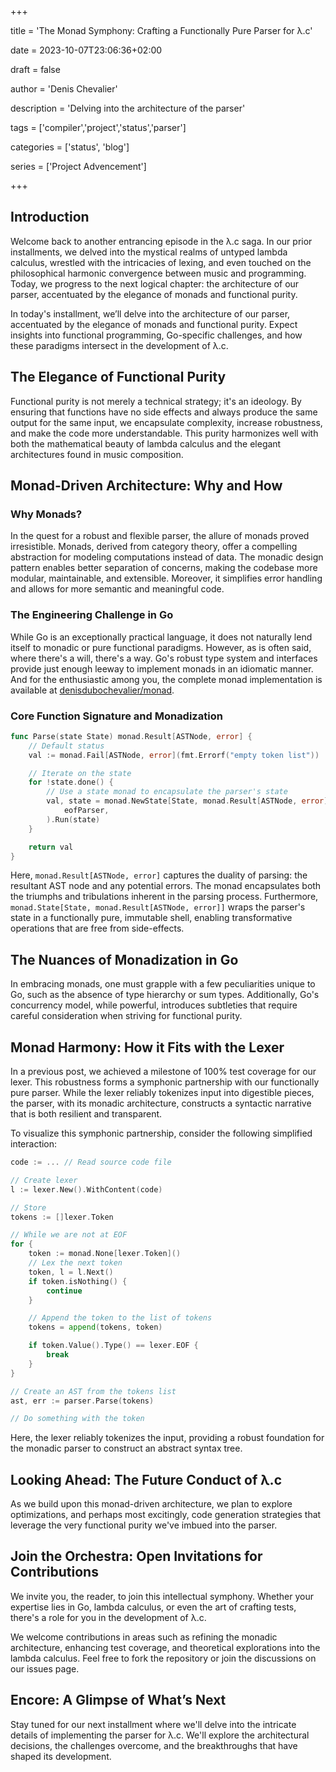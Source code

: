 +++

title = 'The Monad Symphony: Crafting a Functionally Pure Parser for λ.c'

date = 2023-10-07T23:06:36+02:00

draft = false

author = 'Denis Chevalier'

description = 'Delving into the architecture of the parser'

tags = ['compiler','project','status','parser']

categories = ['status', 'blog']

series = ['Project Advencement']

+++

## Introduction

Welcome back to another entrancing episode in the λ.c saga. In our prior
installments, we delved into the mystical realms of untyped lambda calculus,
wrestled with the intricacies of lexing, and even touched on the philosophical
harmonic convergence between music and programming. Today, we progress to the
next logical chapter: the architecture of our parser, accentuated by the
elegance of monads and functional purity.

In today's installment, we’ll delve into the architecture of our parser,
accentuated by the elegance of monads and functional purity. Expect insights
into functional programming, Go-specific challenges, and how these paradigms
intersect in the development of λ.c.

## The Elegance of Functional Purity

Functional purity is not merely a technical strategy; it's an ideology. By
ensuring that functions have no side effects and always produce the same output
for the same input, we encapsulate complexity, increase robustness, and make the
code more understandable. This purity harmonizes well with both the mathematical
beauty of lambda calculus and the elegant architectures found in music
composition.

## Monad-Driven Architecture: Why and How

### Why Monads?

In the quest for a robust and flexible parser, the allure of monads proved
irresistible. Monads, derived from category theory, offer a compelling
abstraction for modeling computations instead of data. The monadic design
pattern enables better separation of concerns, making the codebase more modular,
maintainable, and extensible. Moreover, it simplifies error handling and allows
for more semantic and meaningful code.

### The Engineering Challenge in Go

While Go is an exceptionally practical language, it does not naturally lend
itself to monadic or pure functional paradigms. However, as is often said, where
there's a will, there's a way. Go's robust type system and interfaces provide
just enough leeway to implement monads in an idiomatic manner. And for the
enthusiastic among you, the complete monad implementation is available at
[denisdubochevalier/monad](https://github.com/denisdubochevalier/monad).

### Core Function Signature and Monadization

```go
func Parse(state State) monad.Result[ASTNode, error] {
    // Default status
	val := monad.Fail[ASTNode, error](fmt.Errorf("empty token list"))

    // Iterate on the state
	for !state.done() {
	    // Use a state monad to encapsulate the parser's state
		val, state = monad.NewState[State, monad.Result[ASTNode, error]](
			eofParser,
		).Run(state)
	}

	return val
}
```

Here, `monad.Result[ASTNode, error]` captures the duality of parsing: the
resultant AST node and any potential errors. The monad encapsulates both the
triumphs and tribulations inherent in the parsing process. Furthermore,
`monad.State[State, monad.Result[ASTNode, error]]` wraps the parser's state in a
functionally pure, immutable shell, enabling transformative operations that are
free from side-effects.

## The Nuances of Monadization in Go

In embracing monads, one must grapple with a few peculiarities unique to Go,
such as the absence of type hierarchy or sum types. Additionally, Go's
concurrency model, while powerful, introduces subtleties that require careful
consideration when striving for functional purity.

## Monad Harmony: How it Fits with the Lexer

In a previous post, we achieved a milestone of 100% test coverage for our lexer.
This robustness forms a symphonic partnership with our functionally pure parser.
While the lexer reliably tokenizes input into digestible pieces, the parser,
with its monadic architecture, constructs a syntactic narrative that is both
resilient and transparent.

To visualize this symphonic partnership, consider the following simplified
interaction:

```go
code := ... // Read source code file

// Create lexer
l := lexer.New().WithContent(code)

// Store
tokens := []lexer.Token

// While we are not at EOF
for {
    token := monad.None[lexer.Token]()
    // Lex the next token
    token, l = l.Next()
    if token.isNothing() {
        continue
    }

    // Append the token to the list of tokens
    tokens = append(tokens, token)

    if token.Value().Type() == lexer.EOF {
        break
    }
}

// Create an AST from the tokens list
ast, err := parser.Parse(tokens)

// Do something with the token
```

Here, the lexer reliably tokenizes the input, providing a robust foundation for
the monadic parser to construct an abstract syntax tree.

## Looking Ahead: The Future Conduct of λ.c

As we build upon this monad-driven architecture, we plan to explore
optimizations, and perhaps most excitingly, code generation strategies that
leverage the very functional purity we've imbued into the parser.

## Join the Orchestra: Open Invitations for Contributions

We invite you, the reader, to join this intellectual symphony. Whether your
expertise lies in Go, lambda calculus, or even the art of crafting tests,
there's a role for you in the development of λ.c.

We welcome contributions in areas such as refining the monadic architecture,
enhancing test coverage, and theoretical explorations into the lambda calculus.
Feel free to fork the repository or join the discussions on our issues page.

## Encore: A Glimpse of What’s Next

Stay tuned for our next installment where we'll delve into the intricate details
of implementing the parser for λ.c. We'll explore the architectural decisions,
the challenges overcome, and the breakthroughs that have shaped its development.
